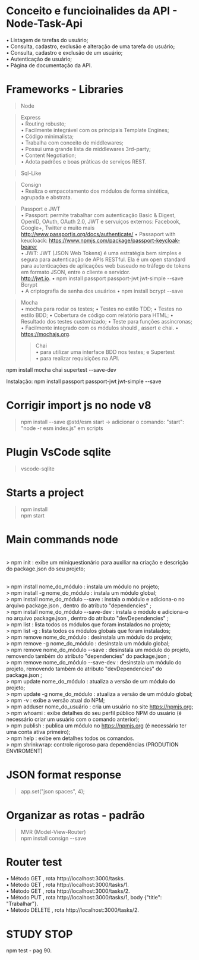 # Conceito e funcioinalides da API - Node-Task-Api

• Listagem de tarefas do usuário;<br>
• Consulta, cadastro, exclusão e alteração de uma tarefa do usuário; <br>
• Consulta, cadastro e exclusão de um usuário; <br>
• Autenticação de usuário; <br>
• Página de documentação da API. <br>

# Frameworks - Libraries

> Node <br>

> Express <br>
    • Routing robusto; <br>
    • Facilmente integrável com os principais Template Engines; <br>
    • Código minimalista; <br>
    • Trabalha com conceito de middlewares; <br>
    • Possui uma grande lista de middlewares 3rd-party; <br>
    • Content Negotiation; <br>
    • Adota padrões e boas práticas de serviços REST. <br>

> Sql-Like <br>

> Consign <br>
    • Realiza o empacotamento dos módulos de forma sintética, agrupada e abstrata.

> Passport e JWT <br>
    • Passport: permite trabalhar com autenticação Basic & Digest, OpenID, OAuth, OAuth 2.0, JWT e servuiços externos: Facebook, Google+, Twitter e muito mais <br>
    http://www.passportjs.org/docs/authenticate/
    • Passaport with keucloack: https://www.npmjs.com/package/passport-keycloak-bearer <br>
    • JWT: JWT (JSON Web Tokens) é uma estratégia bem simples e segura para autenticação de APIs RESTful. Ela é um open standard para autenticações de aplicações web baseado no tráfego de tokens em formato JSON, entre o cliente e servidor. <br>
    http://jwt.io.
    • npm install passport passport-jwt jwt-simple --save
> Bcrypt <br>
    • A criptografia de senha dos usuários
    • npm install bcrypt --save

> Mocha <br>
    • mocha para rodar os testes;
    • Testes no estilo TDD;
    • Testes no estilo BDD;
    • Cobertura de código com relatório para HTML;
    • Resultado dos testes customizado;
    • Teste para funções assíncronas;
    • Facilmente integrado com os módulos should , assert e chai.
    • https://mochajs.org.
  >> Chai <br>
    • para utilizar uma interface BDD nos testes; e 
  >>Supertest <br>
    • para realizar requisições na API.

npm install mocha chai supertest --save-dev

Instalação: npm install passport passport-jwt jwt-simple --save

# Corrigir import js no node v8
 > npm install --save @std/esm
 > start -> adicionar o comando: "start": "node -r esm index.js" em scripts

# Plugin VsCode sqlite
> vscode-sqlite

# Starts a project
> npm install <br>
> npm start <br>

# Main commands node

<br> > npm init : exibe um miniquestionário para auxiliar na criação e descrição do package.json do seu projeto;

<br> > npm install nome_do_módulo : instala um módulo no projeto;
<br> > npm install -g nome_do_módulo : instala um módulo global;
<br> > npm install nome_do_módulo --save : instala o módulo e adiciona-o no arquivo package.json , dentro do atributo "dependencies" ;
<br> > npm install nome_do_módulo --save-dev : instala o módulo e adiciona-o no arquivo package.json , dentro do atributo "devDependencies" ;
<br> > npm list : lista todos os módulos que foram instalados no projeto;
<br> > npm list -g : lista todos os módulos globais que foram instalados;
<br> > npm remove nome_do_módulo : desinstala um módulo do projeto;
<br> > npm remove -g nome_do_módulo : desinstala um módulo global;
<br> > npm remove nome_do_módulo --save : desinstala um módulo do projeto, removendo também do atributo "dependencies" do package.json ;
<br> > npm remove nome_do_módulo --save-dev : desinstala um módulo do projeto, removendo também do atributo "devDependencies" do package.json ;
<br> > npm update nome_do_módulo : atualiza a versão de um módulo do projeto;
<br> > npm update -g nome_do_módulo : atualiza a versão de um módulo global;
<br> > npm -v : exibe a versão atual do NPM;
<br> > npm adduser nome_do_usuário : cria um usuário no site https://npmjs.org;
<br> >  npm whoami : exibe detalhes do seu perfil público NPM do usuário (é necessário criar um usuário com o comando anterior);
<br> > npm publish : publica um módulo no https://npmjs.org (é necessário ter uma conta ativa primeiro);
<br> > npm help : exibe em detalhes todos os comandos.
<br> > npm shrinkwrap: controle rigoroso para dependências (PRODUTION ENVIROMENT)

# JSON format response
> app.set("json spaces", 4); <br>

# Organizar as rotas - padrão
> MVR (Model-View-Router) <br>
> npm install consign --save <br>

# Router test
• Método GET , rota http://localhost:3000/tasks. <br>
• Método GET , rota http://localhost:3000/tasks/1. <br>
• Método GET , rota http://localhost:3000/tasks/2. <br>
• Método PUT , rota http://localhost:3000/tasks/1, body {"title": "Trabalhar"}. <br>
• Método DELETE , rota http://localhost:3000/tasks/2. <br>

# STUDY STOP
 npm test - pag 90.